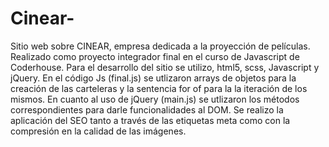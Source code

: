 # Cinear-
Sitio web sobre CINEAR, empresa dedicada a la proyección de películas. Realizado como proyecto integrador final en el curso de Javascript de Coderhouse. 
Para el desarrollo del sitio se utilizo, html5, scss, Javascript y jQuery.
En el código Js (final.js) se utlizaron arrays de objetos para la creación de las carteleras y la sentencia for of para la la iteración de los mismos.
En cuanto al uso de jQuery (main.js) se utlizaron los métodos correspondientes para darle funcionalidades al DOM. 
Se realizo la aplicación del SEO tanto a través de las etiquetas meta como con la compresión en la calidad de las imágenes. 
